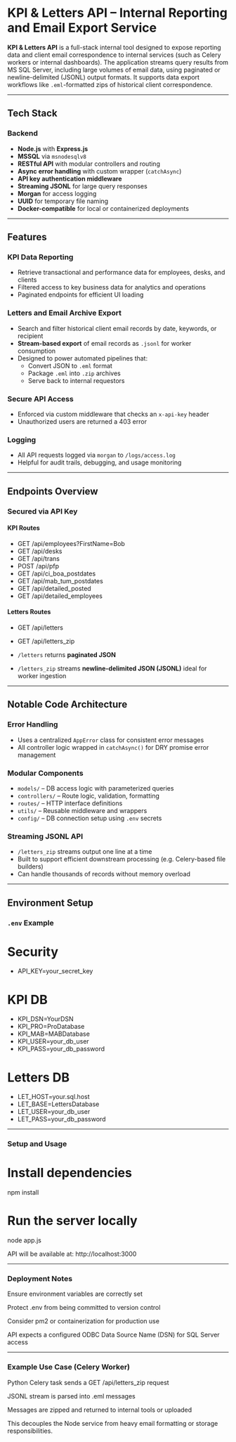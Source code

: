 # KPI & Letters API – Internal Reporting and Email Export Service

**KPI & Letters API** is a full-stack internal tool designed to expose reporting data and client email correspondence to internal services (such as Celery workers or internal dashboards). The application streams query results from MS SQL Server, including large volumes of email data, using paginated or newline-delimited (JSONL) output formats. It supports data export workflows like `.eml`-formatted zips of historical client correspondence.

---

## Tech Stack

### Backend
- **Node.js** with **Express.js**
- **MSSQL** via `msnodesqlv8`
- **RESTful API** with modular controllers and routing
- **Async error handling** with custom wrapper (`catchAsync`)
- **API key authentication middleware**
- **Streaming JSONL** for large query responses
- **Morgan** for access logging
- **UUID** for temporary file naming
- **Docker-compatible** for local or containerized deployments

---

## Features

### KPI Data Reporting
- Retrieve transactional and performance data for employees, desks, and clients
- Filtered access to key business data for analytics and operations
- Paginated endpoints for efficient UI loading

### Letters and Email Archive Export
- Search and filter historical client email records by date, keywords, or recipient
- **Stream-based export** of email records as `.jsonl` for worker consumption
- Designed to power automated pipelines that:
  - Convert JSON to `.eml` format
  - Package `.eml` into `.zip` archives
  - Serve back to internal requestors

### Secure API Access
- Enforced via custom middleware that checks an `x-api-key` header
- Unauthorized users are returned a 403 error

### Logging
- All API requests logged via `morgan` to `/logs/access.log`
- Helpful for audit trails, debugging, and usage monitoring

---

## Endpoints Overview

### Secured via API Key

#### KPI Routes

- GET /api/employees?FirstName=Bob
- GET /api/desks
- GET /api/trans
- POST /api/pfp
- GET /api/ci_boa_postdates
- GET /api/mab_tum_postdates
- GET /api/detailed_posted
- GET /api/detailed_employees

#### Letters Routes

- GET /api/letters
- GET /api/letters_zip

- `/letters` returns **paginated JSON**
- `/letters_zip` streams **newline-delimited JSON (JSONL)** ideal for worker ingestion

---

## Notable Code Architecture

### Error Handling
- Uses a centralized `AppError` class for consistent error messages
- All controller logic wrapped in `catchAsync()` for DRY promise error management

### Modular Components
- `models/` – DB access logic with parameterized queries
- `controllers/` – Route logic, validation, formatting
- `routes/` – HTTP interface definitions
- `utils/` – Reusable middleware and wrappers
- `config/` – DB connection setup using `.env` secrets

### Streaming JSONL API
- `/letters_zip` streams output one line at a time
- Built to support efficient downstream processing (e.g. Celery-based file builders)
- Can handle thousands of records without memory overload

---

## Environment Setup

### `.env` Example

# Security
- API_KEY=your_secret_key

# KPI DB
- KPI_DSN=YourDSN
- KPI_PRO=ProDatabase
- KPI_MAB=MABDatabase
- KPI_USER=your_db_user
- KPI_PASS=your_db_password

# Letters DB
- LET_HOST=your.sql.host
- LET_BASE=LettersDatabase
- LET_USER=your_db_user
- LET_PASS=your_db_password

---

### Setup and Usage

# Install dependencies
npm install

# Run the server locally
node app.js

API will be available at:
http://localhost:3000

---

### Deployment Notes
Ensure environment variables are correctly set

Protect .env from being committed to version control

Consider pm2 or containerization for production use

API expects a configured ODBC Data Source Name (DSN) for SQL Server access

---

### Example Use Case (Celery Worker)
Python Celery task sends a GET /api/letters_zip request

JSONL stream is parsed into .eml messages

Messages are zipped and returned to internal tools or uploaded

This decouples the Node service from heavy email formatting or storage responsibilities.
